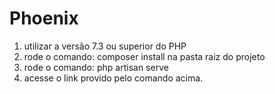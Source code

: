 # Phoenix

1. utilizar a versão 7.3 ou superior do PHP
2. rode o comando: composer install na pasta raiz do projeto
3. rode o comando: php artisan serve
4. acesse o link provido pelo comando acima.
